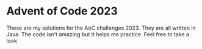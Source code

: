 # Advent of Code 2023

These are my solutions for the AoC challenges 2023. They are all written in Java. The code isn't amazing but it helps me practice. Feel free to take a look
